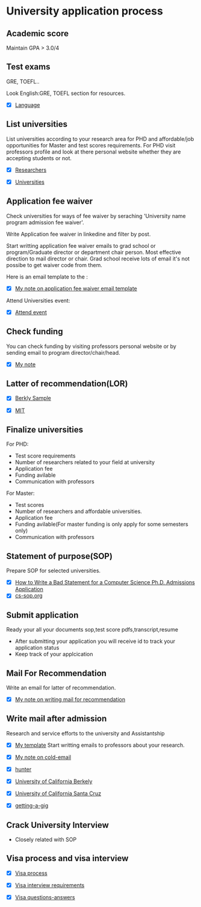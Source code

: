# University application process

## Academic score

Maintain GPA > 3.0/4

## Test exams 

GRE, TOEFL..

Look English:GRE, TOEFL section for resources.

- [X] [Language](https://github.com/MadanBaduwal/learning)


## List universities 

List universities according to your research area for PHD and affordable/job opportunities for Master and test scores requirements.
For PHD visit professors profile and look at there personal website whether they are accepting students or not.

- [X] [Researchers]()
- [X] [Universities](https://github.com/MadanBaduwal/people-in-computer-vision)


## Application fee waiver

Check universities for ways of fee waiver by seraching 'University name program admission fee waiver'. 

Write Application fee waiver in linkedine and filter by post.

Start writting application fee waiver emails to grad school or program/Graduate director or department chair person. Most effective direction to mail director or chair. Grad school receive lots of email it's not possibe to get waiver code from them.

Here is an email template to the : 

- [X] [My note on application fee waiver email template](https://github.com/MadanBaduwal/phd-career/blob/main/application_fee_waiver.md)

Attend Universities event:

- [X] [Attend event]()


## Check funding 

You can check funding by visiting professors personal website or by sending email to program director/chair/head.

- [X] [My note](https://github.com/MadanBaduwal/people-in-computer-vision/blob/main/funding_available_at_university.md)


## Latter of recommendation(LOR)

- [X] [Berkly Sample](https://gsi.berkeley.edu/media/sample-recommendation-letter.pdf)
- [X] [MIT](https://mitadmissions.org/apply/parents-educators/writingrecs/)

	
## Finalize universities

For PHD:
* Test score requirements
* Number of researchers related to your field at university
* Application fee
* Funding avilable
* Communication with professors

For Master:
* Test scores
* Number of researchers and affordable universities.
* Application fee
* Funding avilable(For master funding is only apply for some semesters only)
* Communication with professors

## Statement of purpose(SOP)
Prepare SOP for selected universities.
- [X] [How to Write a Bad Statement for a Computer Science Ph.D. Admissions Application](http://www.cs.cmu.edu/~pavlo/blog/2015/10/how-to-write-a-bad-statement-for-a-computer-science-phd-admissions-application.html?fbclid=IwAR0m9XcJ-8teKsEIvoLDZ4HbwfNOXEq-w8JBNvKVsbM5A2vMNSF1V4xCmGU)
- [X] [cs-sop.org](https://cs-sop.org/)

## Submit application
Ready your all your documents sop,test score pdfs,transcript,resume

- After submitting your application you will receive id to track your application status
- Keep track of your applcication 


## Mail For Recommendation

Write an email for latter of recommendation.
 
- [X] [My note on writing mail for recommendation](https://github.com/MadanBaduwal/phd-career/blob/main/recommendation_email.md)


## Write mail after admission
Research and service efforts to the university and Assistantship

- [X] [My template](https://github.com/MadanBaduwal/phd-career/blob/main/email_for_assistantship.md)
Start writting emails to professors about your research.
- [X] [My note on cold-email](https://github.com/MadanBaduwal/journals-and-conferences/blob/main/cold-email.md)
- [X] [hunter](https://www.hunter.cuny.edu/ugresearch/repository/files/Approaching%20a%20Faculty%20Member.pdf)
- [X] [University of California Berkely](https://research.berkeley.edu/how-cold-email-professor)
- [X] [University of California Santa Cruz](https://ugr.ue.ucsc.edu/email)	
- [X] [getting-a-gig](https://github.com/cassidoo/getting-a-gig)


## Crack University Interview

- Closely related with SOP


## Visa process and visa interview

- [X] [Visa process](https://github.com/MadanBaduwal/people-in-computer-vision/blob/main/visa_processing.md)
- [X] [Visa interview requirements](https://github.com/MadanBaduwal/people-in-computer-vision/blob/main/visa-interview-requirments.md)
- [X] [Visa questions-answers](https://github.com/MadanBaduwal/people-in-computer-vision/blob/main/visa_interview_questions.md)




